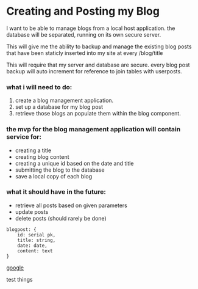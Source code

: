 # Creating and Posting my Blog
I want to be able to manage blogs from a local host application. the database 
will be separated, running on its own secure server.

This will give me the ability to backup and manage the existing blog posts 
that have been staticly inserted into my site at every /blog/title

This will require that my server and database are secure. 
every blog post backup will auto increment for reference to join
tables with userposts.

### what i will need to do:
1. create a blog management application.
2. set up a database for my blog post
3. retrieve those blogs an populate them within the blog component.

### the mvp for the blog management application will contain service for:
- creating a title
-	creating blog content
- creating a unique id based on the date and title
- submitting the blog to the database
- save a local copy of each blog

### what it should have in the future:
- retrieve all posts based on given parameters
- update posts
- delete posts (should rarely be done)

```
blogpost: {
	id: serial pk,
	title: string,
	date: date,
	content: text 
}
```

[google](http://google.com)

test
things